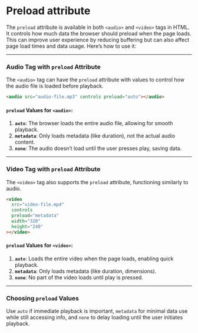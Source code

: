 # Preload attribute

The `preload` attribute is available in both `<audio>` and `<video>` tags in HTML. It controls how much data the browser should preload when the page loads. This can improve user experience by reducing buffering but can also affect page load times and data usage. Here’s how to use it:

---

### Audio Tag with `preload` Attribute

The `<audio>` tag can have the `preload` attribute with values to control how the audio file is loaded before playback.

```html
<audio src="audio-file.mp3" controls preload="auto"></audio>
```

#### `preload` Values for `<audio>`:

1. **`auto`**: The browser loads the entire audio file, allowing for smooth playback.
2. **`metadata`**: Only loads metadata (like duration), not the actual audio content.
3. **`none`**: The audio doesn’t load until the user presses play, saving data.

---

### Video Tag with `preload` Attribute

The `<video>` tag also supports the `preload` attribute, functioning similarly to audio.

```html
<video
  src="video-file.mp4"
  controls
  preload="metadata"
  width="320"
  height="240"
></video>
```

#### `preload` Values for `<video>`:

1. **`auto`**: Loads the entire video when the page loads, enabling quick playback.
2. **`metadata`**: Only loads metadata (like duration, dimensions).
3. **`none`**: No part of the video loads until play is pressed.

---

### Choosing `preload` Values

Use `auto` if immediate playback is important, `metadata` for minimal data use while still accessing info, and `none` to delay loading until the user initiates playback.
